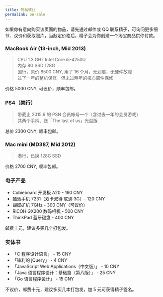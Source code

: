 ```yaml
---
title: 物品转让
permalink: on-sale
---
```


如果你有意向购买该页面的物品，请先通过邮件或 QQ 联系精子，可询问更多细节、议价和获取照片，当敲定价格后，精子会为你创建一个淘宝商品供你付款。

### MacBook Air (13-inch, Mid 2013)

> CPU 1.3 GHz Intel Core i5-4250U  
> 内存 8G SSD 128G  
> 国行，原价 8500 CNY, 用了 16 个月，无划痕，无硬件故障  
> 过了一年的整机保修，但未过两年的核心部件保修

价格 5000 CNY, 可议价，顺丰包邮。

### PS4（美行）

> 带截止 2015.9 的 PSN 会员帐号一个（含过去一年的会员游戏）  
> 共两个手柄、送「The last of us」光盘版

总价 2300 CNY, 顺丰包邮。

### Mac mini (MD387, Mid 2012)

> 港行，已换 128G SSD

价格 2700 CNY, 顺丰包邮。

### 电子产品

* Cubieboard 开发板 A20 - 190 CNY
* 酷派手机 7231（双卡双待 联通 3G）- 120 CNY
* 蝴蝶矿机 7GHz - 300 CNY（可议价）
* RICOH GX200 数码相机 - 500 CNY
* ThinkPad 蓝牙键盘 - 400 CNY

邮费十元，建议多买几个打包发。

### 实体书

* 「C 程序设计语言」 - 15 CNY
* 「锋利的 jQuery」 - 4 CNY
* 「JavaScript Web Applications（中文版）」 - 10 CNY
* 「Java 语言程序设计：基础篇（第八版）」 - 25 CNY
* 「Go 语言程序设计」 - 15 CNY

不议价，邮费十元，建议多买几本打包发，加 5 元可获得精子签名。
